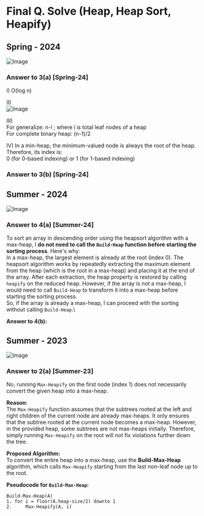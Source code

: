 # Final Q. Solve (Heap, Heap Sort, Heapify)

## Spring - 2024


![Image](https://github.com/user-attachments/assets/61e10700-a9fd-40cf-b81b-d58fe120b2f2)  

### Answer to 3(a) [Spring-24]
I) O(log n)

II)  
![Image](https://github.com/user-attachments/assets/fdb61d51-440f-4a65-9ae8-b146b032f8fd)

III)  
For generalize: n-l ; where l is total leaf nodes of a heap  
For complete binary heap: (n-1)/2

IV) In a min-heap, the minimum-valued node is always the root of the heap. Therefore, its index is:\
0 (for 0-based indexing) or 1 (for 1-based indexing)


### Answer to 3(b) [Spring-24]


## Summer - 2024

![Image](https://github.com/user-attachments/assets/61ec8cd1-6672-42e3-9558-2d302b77c2b2)

### Answer to 4(a) [Summer-24]
To sort an array in descending order using the heapsort algorithm with a max-heap, I **do not need to call the `Build-Heap` function before starting the sorting process**. Here's why:\
In a max-heap, the largest element is already at the root (index 0). The heapsort algorithm works by repeatedly extracting the maximum element from the heap (which is the root in a max-heap) and placing it at the end of the array. After each extraction, the heap property is restored by calling `heapify` on the reduced heap. However, if the array is not a max-heap, I would need to call `Build-Heap` to transform it into a max-heap before starting the sorting process.\
So, if the array is already a max-heap, I can proceed with the sorting without calling `Build-Heap`.\

**Answer to 4(b):**

## Summer - 2023

![Image](https://github.com/user-attachments/assets/9b81ac03-fea4-42ae-b629-c17e3903f241)

### Answer to 2(a) [Summer-23]
No, running `Max-Heapify` on the first node (index 1) does not necessarily convert the given heap into a max-heap.  

**Reason:**  
The `Max-Heapify` function assumes that the subtrees rooted at the left and right children of the current node are already max-heaps. It only ensures that the subtree rooted at the current node becomes a max-heap. However, in the provided heap, some subtrees are not max-heaps initially. Therefore, simply running `Max-Heapify` on the root will not fix violations further down the tree.  

**Proposed Algorithm:**  
To convert the entire heap into a max-heap, use the **Build-Max-Heap** algorithm, which calls `Max-Heapify` starting from the last non-leaf node up to the root.  

**Pseudocode for `Build-Max-Heap`:**
```
Build-Max-Heap(A)
1. for i = floor(A.heap-size/2) downto 1
2.     Max-Heapify(A, i)
```
